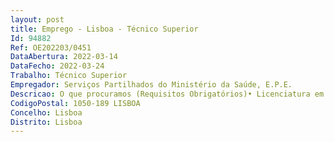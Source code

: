 ```yaml
--- 
layout: post
title: Emprego - Lisboa - Técnico Superior
Id: 94882
Ref: OE202203/0451
DataAbertura: 2022-03-14
DataFecho: 2022-03-24
Trabalho: Técnico Superior
Empregador: Serviços Partilhados do Ministério da Saúde, E.P.E.
Descricao: O que procuramos (Requisitos Obrigatórios)• Licenciatura em Engenharia Informática ou área similar • Experiência igual ou superior a 6 (seis) meses, em áreas relevantes para a função • Formação Conhecimentos em  Metodologias de Desenvolvimento de Software (ex  Waterfall, SCRUM...).O que valorizamos (Requisitos Preferenciais)• Conhecimentos e experiência na área da saúde • Formação Conhecimentos em  Microsoft® Certified Solutions Developer (MCSD).O que esperamos• Garantir o desenvolvimento e implementação de aplicações • Contribuir para o planeamento e desenho • Compilar programas de diagnóstico, desenhar e escrever código para sistemas operativos e software, assegurando a máxima eficiência, disponibilidade e funcionalidade.
CodigoPostal: 1050-189 LISBOA
Concelho: Lisboa
Distrito: Lisboa
--- 
```

